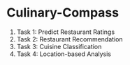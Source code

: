 # Culinary-Compass

1. Task 1: Predict Restaurant Ratings
2. Task 2: Restaurant Recommendation
3. Task 3: Cuisine Classification
4. Task 4: Location-based Analysis
